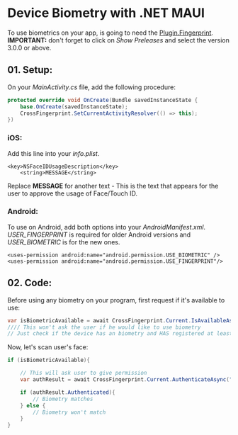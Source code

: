 # Device Biometry with .NET MAUI

To use biometrics on your app, is going to need the [Plugin.Fingerprint](https://www.nuget.org/packages/Plugin.Fingerprint/).<br>
**IMPORTANT:** don't forget to click on *Show Preleases* and select the version 3.0.0 or above.

## 01. Setup:

On your *MainActivity.cs* file, add the following procedure:

````csharp
protected override void OnCreate(Bundle savedInstanceState {
    base.OnCreate(savedInstanceState);
    CrossFingerprint.SetCurrentActivityResolver(() => this);
})
````

### iOS:

Add this line into your *info.plist*.

````
<key>NSFaceIDUsageDescription</key>
    <string>MESSAGE</string>
````

Replace **MESSAGE** for another text - This is the text that appears for the user to approve the usage of Face/Touch ID.

### Android:

To use on Android, add both options into your *AndroidManifest.xml*.<br>
*USER_FINGERPRINT* is required for older Android versions and *USER_BIOMETRIC* is for the new ones.

````
<uses-permission android:name="android.permission.USE_BIOMETRIC" />
<uses-permission android:name="android.permission.USE_FINGERPRINT"/>
````

## 02. Code:

Before using any biometry on your program, first request if it's available to use:

````csharp
var isBiometricAvailable = await CrossFingerprint.Current.IsAvailableAsync();
//// This won't ask the user if he would like to use biometry
// Just check if the device has an biometry and HAS registered at least one finger/face.
````

Now, let's scan user's face:

````csharp
if (isBiometricAvailable){

    // This will ask user to give permission
    var authResult = await CrossFingerprint.Current.AuthenticateAsync("MESSAGE");

    if (authResult.Authenticated){
        // Biometry matches
    } else {
        // Biometry won't match
    }
}
````
